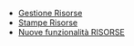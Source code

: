 - [Gestione Risorse](Sorgenti/OJ/PGM/BRRI01)
- [Stampe Risorse](Sorgenti/OJ/PGM/BRRI51)
- [Nuove funzionalità RISORSE](Sorgenti/DOC_OPE/TA/B£AMO/BRRISO_01)
